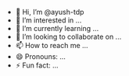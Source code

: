 - 👋 Hi, I’m @ayush-tdp
- 👀 I’m interested in ...
- 🌱 I’m currently learning ...
- 💞️ I’m looking to collaborate on ...
- 📫 How to reach me ...
- 😄 Pronouns: ...
- ⚡ Fun fact: ...

<!---
ayush-tdp/ayush-tdp is a ✨ special ✨ repository because its `README.md` (this file) appears on your GitHub profile.
You can click the Preview link to take a look at your changes.
--->
